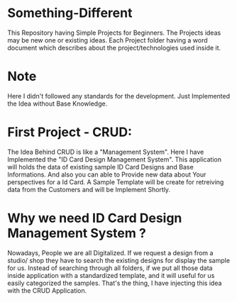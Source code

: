 # Something-Different
This Repository having Simple Projects for Beginners. The Projects ideas may be new one or existing ideas. Each Project folder having a word document which describes about the project/technologies used inside it. 

# Note
Here I didn't followed any standards for the development. Just Implemented the Idea without Base Knowledge. 

# First Project - CRUD:
   The Idea Behind CRUD is like a "Management System". Here I have Implemented the "ID Card Design Management System". This application will holds the data of existing sample ID Card Designs and Base Informations. And also you can able to Provide new data about Your perspectives for a Id Card. A Sample Template will  be create for retreiving data from the Customers and will be Implement Shortly. 
   
# Why we need ID Card Design Management System ?
   Nowadays, People we are all Digitalized. If we request a design from a studio/ shop they have to search the existing designs for display the sample for us. Instead of searching through all folders, if we put all those data inside application with a standardized template, and it will useful for us easily categorized the samples. That's the thing, I have injecting this idea with the CRUD Application. 
   
  



